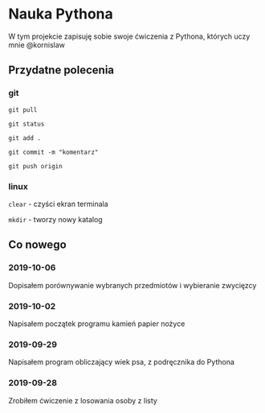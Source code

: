 # Nauka Pythona

W tym projekcie zapisuję sobie swoje ćwiczenia z Pythona, których uczy mnie @kornislaw


## Przydatne polecenia


### git

`git pull`

`git status`

`git add .`

`git commit -m "komentarz"`

`git push origin`

### linux

`clear` -  czyści ekran terminala

`mkdir` - tworzy nowy katalog

## Co nowego

### 2019-10-06

Dopisałem porównywanie wybranych przedmiotów i wybieranie zwycięzcy

### 2019-10-02

Napisałem początek programu kamień papier nożyce

### 2019-09-29

Napisałem program obliczający wiek psa, z podręcznika do Pythona

### 2019-09-28

Zrobiłem ćwiczenie z losowania osoby z listy

